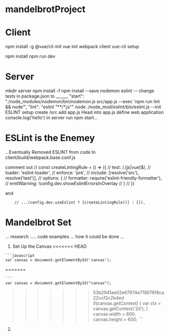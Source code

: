 # mandelbrotProject

# Client
  npm install -g @vue/cli-init
  vue init webpack client
  vue-cli setup

  npm install
  npm run dev
# Server
  mkdir server
  npm install -f
  npm install --save nodemon eslint
  -- change tests in package.json to ______
      "start": "./node_modules/nodemon/bin/nodemon.js src/app.js --exec 'npm run lint && node'",
    "lint": "eslint \"**/*.js\""
  node ./node_mod/eslint/bin/eslint.js --init
  ESLINT setup
  create /src
  add app.js
  Head into app.js
    define web application
    console.log('hello')
  in server run npm start...

# ESLint is the Enemey
  ...Eventually Removed ESLINT from code
  In client/build/webpack.base.conf.js

  comment out
  // const createLintingRule = () => ({
  //   test: /\.(js|vue)$/,
  //   loader: 'eslint-loader',
  //   enforce: 'pre',
  //   include: [resolve('src'), resolve('test')],
  //   options: {
  //       formatter: require('eslint-friendly-formatter'),
  //     emitWarning: !config.dev.showEslintErrorsInOverlay
  //   }
  // })

  and

        // ...(config.dev.useEslint ? [createLintingRule()] : []),


# Mandelbrot Set
  ... research ..... code examples ... how it could be done ...

  1. Set Up the Canvas
<<<<<<< HEAD

    ```javascript
    var canvas = document.getElementById('canvas');
=======
  
    ```
    var canvas = document.getElementById("canvas");
>>>>>>> 53b2941ae02e67974e719076f8ca22ccf2c2b4ed
    if(canvas.getContext) {
      var ctx = canvas.getContext('2d');
    }
    canvas.width = 600;
    canvas.height = 600;
    ```

  2.






